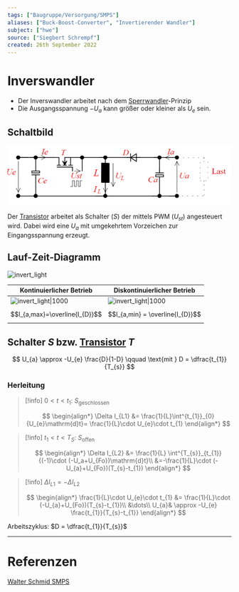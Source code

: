 ```yaml
---
tags: ["Baugruppe/Versorgung/SMPS"]
aliases: ["Buck-Boost-Converter", "Invertierender Wandler"]
subject: ["hwe"]
source: ["Siegbert Schrempf"]
created: 26th September 2022
---
```


# Inverswandler

- Der Inverswandler arbeitet nach dem [Sperrwandler](Sperrwandler.md)-Prinzip
- Die Ausgangsspannung $-U_{a}$ kann größer oder kleiner als $U_{e}$ sein.

## Schaltbild

![invert_dark|700](assets/Pasted%20image%2020250511114554.png)

Der [Transistor](../Halbleiter/{MOC}%20Transistor.md) arbeitet als Schalter ($S$) der mittels PWM ($U_{st}$) angesteuert wird. Dabei wird eine $U_{a}$ mit umgekehrtem Vorzeichen zur Eingangsspannung erzeugt.

## Lauf-Zeit-Diagramm

![invert_light](../assets/BuckBoostLZD.png)

| Kontinuierlicher Betrieb                            | Diskontinuierlicher Betrieb                            |
| --------------------------------------------------- | ------------------------------------------------------ |
| ![invert_light\|1000](../assets/BuckBoostConID.png) | ![invert_light\|1000](../assets/BuckBoostDisconID.png) |
| $$I_{a,max}=\overline{I_{D}}$$                      | $$I_{a,min} = \overline{I_{D}}$$                       |

<div style="page-break-after: always;"></div>

## Schalter $S$ bzw. [Transistor](../Halbleiter/{MOC}%20Transistor.md) $T$

$$
U_{a} \approx -U_{e} \frac{D}{1-D} \qquad \text{mit } D = \dfrac{t_{1}}{T_{s}}
$$

### Herleitung

> [!info] $0<t<t_{1}$: $S_{\text{geschlossen}}$
> 
> $$
> \begin{align*}
> \Delta I_{L1} &= \frac{1}{L}\int^{t_{1}}_{0}{U_{e}\mathrm{d}t}= \frac{1}{L}\cdot U_{e}\cdot t_{1}
> \end{align*}
> $$

> [!info] $t_{1} < t < T_{S}$: $S_{\text{offen}}$
> 
> $$
> \begin{align*}
> \Delta I_{L2} &= \frac{1}{L} \int^{T_{s}}_{t_{1}}{(-1)\cdot (-U_a+U_{Fo})\mathrm{d}t}\\
> &=-\frac{1}{L}\cdot (-U_{a}+U_{Fo})(T_{s}-t_{1})
> \end{align*}
> $$

> [!info] $\Delta I_{L1}= -\Delta I_{L2}$
> 
> $$
> \begin{align*}
> \frac{1}{L}\cdot U_{e}\cdot t_{1} &= \frac{1}{L}\cdot (-U_{a}+U_{Fo})(T_{s}-t_{1})\\
> &\dots\\
> U_{a}& \approx -U_{e} \frac{t_{1}}{T_{s}-t_{1}} 
> \end{align*}
> $$

Arbeitszyklus: $D = \dfrac{t_{1}}{T_{s}}$

---

# Referenzen

[Walter Schmid SMPS](../../xEDU/xLiteratur/Schaltungstechnik/Schaltnetzteile_Schmidt-Walter.pdf)
